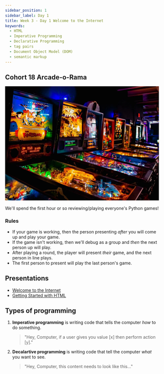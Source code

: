 ```yaml
---
sidebar_position: 1
sidebar_label: Day 1
title: Week 3 - Day 1 Welcome to the Internet
keywords:
  - HTML
  - Imperative Programming
  - Declarative Programming
  - tag pairs
  - Document Object Model (DOM)
  - semantic markup
---
```


## Cohort 18 Arcade-o-Rama

![Pinky's Arcard in Taylors Mill](./img/pinkys_arcade.jpg)

We'll spend the first hour or so reviewing/playing everyone's Python games!

### Rules

- If your game is working, then the person presenting _after_ you will come up and play your game.
- If the game isn't working, then we'll debug as a group and _then_ the next person up will play.
- After playing a round, the player will present _their_ game, and the next person in line plays.
- The first person to present will play the last person's game.

## Presentations

- [Welcome to the Internet](https://docs.google.com/presentation/d/1VV0ATWAFqKgDebwt4MS4SR1ptXfmXjez0aL0lnPHqJ8/edit?usp=sharing)
- [Getting Started with HTML](https://docs.google.com/presentation/d/1vIw7mfqG3H5t8mxxDjj7BcT1gTOlPRgvSz17_rFeUKg/edit?usp=sharing)

## Types of programming

1. **Imperative programming** is writing code that tells the computer _how_ to do something.
   > "Hey, Computer, if a user gives you value [x] then perform action [y]."
2. **Decalartive programming** is writing code that tell the computer _what_ you want to see.
   > "Hey, Computer, this content needs to look like this..."
